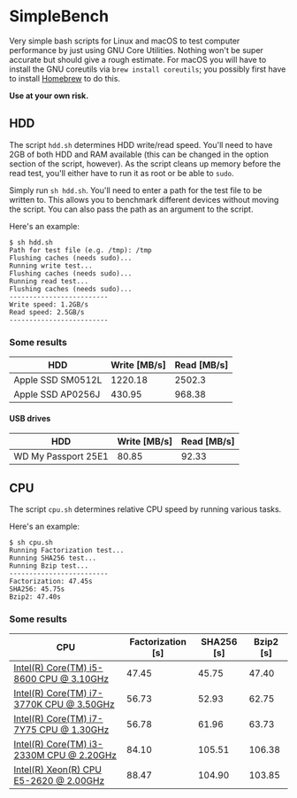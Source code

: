 # SimpleBench

Very simple bash scripts for Linux and macOS to test computer performance by just using GNU Core Utilities. Nothing won't be super accurate but should give a rough estimate. For macOS you will have to install the GNU coreutils via ```brew install coreutils```; you possibly first have to install [Homebrew](https://brew.sh) to do this.

**Use at your own risk.**

## HDD

The script ```hdd.sh``` determines HDD write/read speed. You'll need to have 2GB of both HDD and RAM available (this can be changed in the option section of the script, however). As the script cleans up memory before the read test, you'll either have to run it as root or be able to ```sudo```.

Simply run ```sh hdd.sh```. You'll need to enter a path for the test file to be written to. This allows you to benchmark different devices without moving the script. You can also pass the path as an argument to the script.

Here's an example:

```
$ sh hdd.sh
Path for test file (e.g. /tmp): /tmp
Flushing caches (needs sudo)...
Running write test...
Flushing caches (needs sudo)...
Running read test...
Flushing caches (needs sudo)...
-------------------------
Write speed: 1.2GB/s
Read speed: 2.5GB/s
-------------------------
```

### Some results

| HDD | Write [MB/s] | Read [MB/s] |
| --- | ---- | ----- |
| Apple SSD SM0512L   | 1220.18  | 2502.3 |
| Apple SSD AP0256J   | 430.95 | 968.38  |

#### USB drives
| HDD | Write [MB/s] | Read [MB/s] |
| --- | ---- | ----- |
| WD My Passport 25E1  | 80.85  | 92.33 |


## CPU

The script ```cpu.sh``` determines relative CPU speed by running various tasks.

Here's an example:

```
$ sh cpu.sh
Running Factorization test...
Running SHA256 test...
Running Bzip test...
-------------------------
Factorization: 47.45s
SHA256: 45.75s
Bzip2: 47.40s
```

### Some results

| CPU | Factorization [s] | SHA256 [s] | Bzip2 [s] |
| --- | ----------------- | ---------- | --------- |
| [Intel(R) Core(TM) i5-8600 CPU @ 3.10GHz](https://ark.intel.com/content/www/us/en/ark/products/129937/intel-core-i5-8600-processor-9m-cache-up-to-4-30-ghz.html) | 47.45 | 45.75 | 47.40 |
| [Intel(R) Core(TM) i7-3770K CPU @ 3.50GHz](https://ark.intel.com/content/www/us/en/ark/products/65523/intel-core-i7-3770k-processor-8m-cache-up-to-3-90-ghz.html) | 56.73 | 52.93 | 62.75 |
| [Intel(R) Core(TM) i7-7Y75 CPU @ 1.30GHz](https://ark.intel.com/content/www/us/en/ark/products/95441/intel-core-i7-7y75-processor-4m-cache-up-to-3-60-ghz.html) | 56.78 | 61.96 | 63.73 |
| [Intel(R) Core(TM) i3-2330M CPU @ 2.20GHz](https://ark.intel.com/content/www/us/en/ark/products/53434/intel-core-i3-2330m-processor-3m-cache-2-20-ghz.html) | 84.10  | 105.51  | 106.38  |
| [Intel(R) Xeon(R) CPU E5-2620 @ 2.00GHz](https://ark.intel.com/content/www/us/en/ark/products/64594/intel-xeon-processor-e5-2620-15m-cache-2-00-ghz-7-20-gt-s-intel-qpi.html) | 88.47 | 104.90 | 103.85 |
